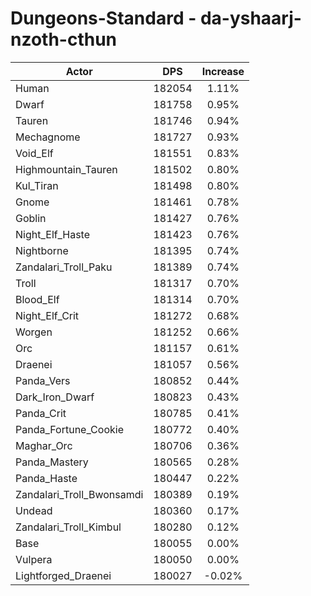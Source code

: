 # Dungeons-Standard - da-yshaarj-nzoth-cthun
| Actor | DPS | Increase |
|---|:---:|:---:|
|Human|182054|1.11%|
|Dwarf|181758|0.95%|
|Tauren|181746|0.94%|
|Mechagnome|181727|0.93%|
|Void_Elf|181551|0.83%|
|Highmountain_Tauren|181502|0.80%|
|Kul_Tiran|181498|0.80%|
|Gnome|181461|0.78%|
|Goblin|181427|0.76%|
|Night_Elf_Haste|181423|0.76%|
|Nightborne|181395|0.74%|
|Zandalari_Troll_Paku|181389|0.74%|
|Troll|181317|0.70%|
|Blood_Elf|181314|0.70%|
|Night_Elf_Crit|181272|0.68%|
|Worgen|181252|0.66%|
|Orc|181157|0.61%|
|Draenei|181057|0.56%|
|Panda_Vers|180852|0.44%|
|Dark_Iron_Dwarf|180823|0.43%|
|Panda_Crit|180785|0.41%|
|Panda_Fortune_Cookie|180772|0.40%|
|Maghar_Orc|180706|0.36%|
|Panda_Mastery|180565|0.28%|
|Panda_Haste|180447|0.22%|
|Zandalari_Troll_Bwonsamdi|180389|0.19%|
|Undead|180360|0.17%|
|Zandalari_Troll_Kimbul|180280|0.12%|
|Base|180055|0.00%|
|Vulpera|180050|0.00%|
|Lightforged_Draenei|180027|-0.02%|
